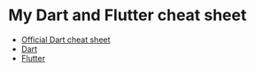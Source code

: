# My Dart and Flutter cheat sheet

- [Official Dart cheat sheet](https://dart.dev/codelabs/dart-cheatsheet)
- [Dart](./dart.md)
- [Flutter](./flutter.md)
